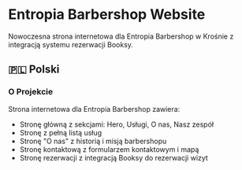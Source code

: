 # Entropia Barbershop Website

Nowoczesna strona internetowa dla Entropia Barbershop w Krośnie z integracją systemu rezerwacji Booksy.

## 🇵🇱 Polski

### O Projekcie

Strona internetowa dla Entropia Barbershop zawiera:

- Stronę główną z sekcjami: Hero, Usługi, O nas, Nasz zespół
- Stronę z pełną listą usług
- Stronę "O nas" z historią i misją barbershopu
- Stronę kontaktową z formularzem kontaktowym i mapą
- Stronę rezerwacji z integracją Booksy do rezerwacji wizyt